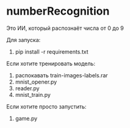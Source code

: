 # numberRecognition
Это ИИ, который распознаёт числа от 0 до 9

Для запуска:
1) pip install -r requirements.txt

Если хотите тренировать модель:
1) распокавать train-images-labels.rar
3) mnist_opener.py
4) reader.py
5) mnist_train.py

Если хотите просто запустить:
1) game.py
